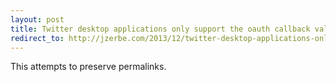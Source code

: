 ```yaml
---
layout: post
title: Twitter desktop applications only support the oauth callback value
redirect_to: http://jzerbe.com/2013/12/twitter-desktop-applications-only-support-the-oauth-callback-value/
---
```

This attempts to preserve permalinks.
